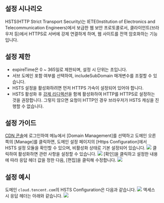 

## 설정 시나리오

HSTS(HTTP Strict Transport Security)는 IETE(Institution of Electronics and Telecommunication Engineers)에서 보급한 웹 보안 프로토콜로서, 클라이언트(브라우저 등)에서 HTTPS로 서버에 강제 연결하게 하며, 웹 사이트를 전역 암호화하는 기능입니다.

## 설정 제한

- expireTime은 0 ~ 365일로 제한되며, 설정 시 단위는 초입니다.
- 서브 도메인 포함 여부를 선택하여, includeSubDomain 매개변수를 조절할 수 있습니다.
- HSTS 설정을 활성화하려면 먼저 HTTPS 가속이 설정되어 있어야 합니다.
- HSTS 활성화 후 [강제 리디렉션](https://intl.cloud.tencent.com/document/product/228/35214)을 함께 활성화하여 HTTP를 HTTPS로 설정하는 것을 권장합니다. 그렇지 않으면 요청이 HTTP인 경우 브라우저가 HSTS 캐싱을 진행할 수 없습니다.

## 설정 가이드

[CDN 콘솔](https://console.cloud.tencent.com/cdn)에 로그인하여 메뉴에서 [Domain Management]를 선택하고 도메인 오른쪽의 [Manage]를 클릭하면, 도메인 설정 페이지의 [Https Configuration]에서 HSTS 설정 모듈을 확인할 수 있으며, 비활성화 상태로 기본 설정되어 있습니다.
![](https://main.qcloudimg.com/raw/4e44076b3485c9de15776134af7d5e96.png)
클릭하여 활성화하면 관련 사항을 설정할 수 있습니다.
![](https://main.qcloudimg.com/raw/5a98a2ede54d4eceb8b5f4f0a8bbaa3b.png)
[확인]을 클릭하고 설정한 내용에 따라 응답 헤더 값을 정한 다음, [편집]을 클릭해 수정합니다.
![](https://main.qcloudimg.com/raw/e22e2cf4ad493379db7f1bcf49cfa03a.png)

## 설정 예시

도메인 `cloud.tencent.com`의 HSTS Configuration은 다음과 같습니다.
![](https://main.qcloudimg.com/raw/58e49b2b5a0b94f21fa3547dda08daed.png)
액세스 시 응답 헤더는 아래와 같습니다.
![](https://main.qcloudimg.com/raw/910e57e5abdedba4a33b4e4748a81318.png)


